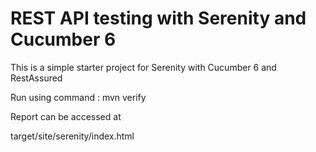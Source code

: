 # REST API testing with Serenity and Cucumber 6

This is a simple starter project for Serenity with Cucumber 6 and RestAssured

Run using command :  mvn verify 


Report can be accessed at 

target/site/serenity/index.html
